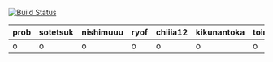 [![Build Status](https://travis-ci.org/sotetsuk/travis-redpen-test.svg?branch=master)](https://travis-ci.org/sotetsuk/travis-redpen-test)

|prob|sotetsuk|nishimuuu|ryof|chiiia12|kikunantoka|toiroakr|smochi|sat0yu|cauchym|nsasaki128|akito0107|nonkoz1207|
|---|---|---|---|---|---|---|---|---|---|---|---|---|
|o|o|o|o|o|o|o|o|o|o|o|o|o|o|
